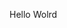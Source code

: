Hello Wolrd
























































































